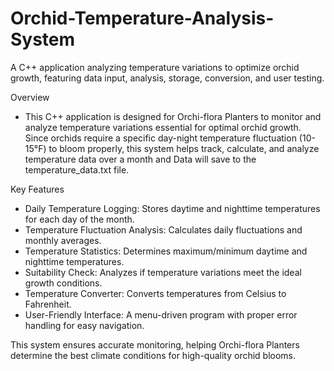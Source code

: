 # Orchid-Temperature-Analysis-System
A C++ application analyzing temperature variations to optimize orchid growth, featuring data input, analysis, storage, conversion, and user testing.

Overview
- This C++ application is designed for Orchi-flora Planters to monitor and analyze temperature variations essential for optimal orchid growth. Since orchids require a specific day-night temperature fluctuation (10-15°F) to bloom properly, this system helps track, calculate, and analyze temperature data over a month and Data will save to the temperature_data.txt file.

Key Features
- Daily Temperature Logging: Stores daytime and nighttime temperatures for each day of the month.
- Temperature Fluctuation Analysis: Calculates daily fluctuations and monthly averages.
- Temperature Statistics: Determines maximum/minimum daytime and nighttime temperatures.
- Suitability Check: Analyzes if temperature variations meet the ideal growth conditions.
- Temperature Converter: Converts temperatures from Celsius to Fahrenheit.
- User-Friendly Interface: A menu-driven program with proper error handling for easy navigation.

This system ensures accurate monitoring, helping Orchi-flora Planters determine the best climate conditions for high-quality orchid blooms.

